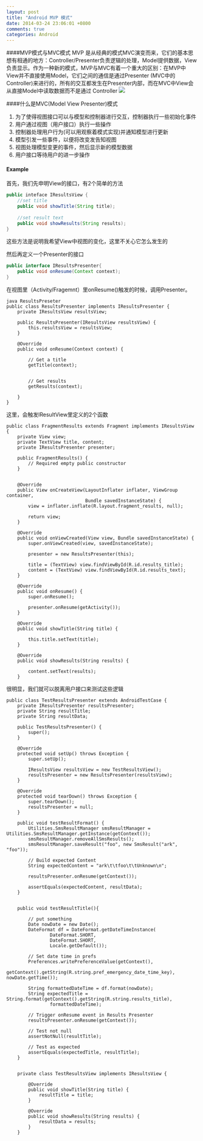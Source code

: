 ```yaml
---
layout: post
title: "Android MVP 模式"
date: 2014-03-24 23:06:01 +0800
comments: true
categories: Android
---
```

####MVP模式与MVC模式
MVP 是从经典的模式MVC演变而来，它们的基本思想有相通的地方：Controller/Presenter负责逻辑的处理，Model提供数据，View负责显示。作为一种新的模式，MVP与MVC有着一个重大的区别：在MVP中View并不直接使用Model，它们之间的通信是通过Presenter (MVC中的Controller)来进行的，所有的交互都发生在Presenter内部，而在MVC中View会从直接Model中读取数据而不是通过 Controller
![](http://img.hb.aicdn.com/c098e0b36a1be7bb989ca451e2f084d5758eb88b4e76-x3xslP_fw658)

####什么是MVC(Model View Presenter)模式
1. 为了使得视图接口可以与模型和控制器进行交互，控制器执行一些初始化事件
2. 用户通过视图（用户接口）执行一些操作
3. 控制器处理用户行为(可以用观察着模式实现)并通知模型进行更新
4. 模型引发一些事件，以便将改变发告知视图
5. 视图处理模型变更的事件，然后显示新的模型数据
6. 用户接口等待用户的进一步操作

#### Example
首先，我们先申明View的接口，有2个简单的方法

``` java viewInterface 
public inteface IResultsView {
	//set title
	public void showTitle(String title);
	
	//set result text
	public void showResults(String results);
}
```

这些方法是说明我希望View中视图的变化，这里不关心它怎么发生的

然后再定义一个Presenter的接口
``` java presenterInteface http://www.shaojie.name
public interface IResultsPresenter{
	public void onResume(Context context);
}
```
在视图里（Activity/Fragemnt）里onResume()触发的时候，调用Presenter。
```
java ResultsPreseter 
public class ResultsPresenter implements IResultsPresenter {
    private IResultsView resultsView;

    public ResultsPresenter(IResultsView resultsView) {
        this.resultsView = resultsView;
    }

    @Override
    public void onResume(Context context) {

        // Get a title
        getTitle(context);


        // Get results
        getResults(context);

    }
}
```
这里，会触发IResultView里定义的2个函数

```
public class FragmentResults extends Fragment implements IResultsView {
    private View view;
    private TextView title, content;
    private IResultsPresenter presenter;

    public FragmentResults() {
        // Required empty public constructor
    }


    @Override
    public View onCreateView(LayoutInflater inflater, ViewGroup container,
                             Bundle savedInstanceState) {
        view = inflater.inflate(R.layout.fragment_results, null);

        return view;
    }

    @Override
    public void onViewCreated(View view, Bundle savedInstanceState) {
        super.onViewCreated(view, savedInstanceState);

        presenter = new ResultsPresenter(this);

        title = (TextView) view.findViewById(R.id.results_title);
        content = (TextView) view.findViewById(R.id.results_text);
    }

    @Override
    public void onResume() {
        super.onResume();

        presenter.onResume(getActivity());
    }

    @Override
    public void showTitle(String title) {

        this.title.setText(title);
    }

    @Override
    public void showResults(String results) {

        content.setText(results);
    }
```

很明显，我们就可以脱离用户接口来测试这些逻辑
```
public class TestResultsPresenter extends AndroidTestCase {
    private IResultsPresenter resultsPresenter;
    private String resultTitle;
    private String resultData;

    public TestResultsPresenter() {
        super();
    }

    @Override
    protected void setUp() throws Exception {
        super.setUp();

        IResultsView resultsView = new TestResultsView();
        resultsPresenter = new ResultsPresenter(resultsView);
    }

    @Override
    protected void tearDown() throws Exception {
        super.tearDown();
        resultsPresenter = null;
    }

    public void testResultFormat() {
        Utilities.SmsResultManager smsResultManager = Utilities.SmsResultManager.getInstance(getContext());
        smsResultManager.removeAllSmsResults();
        smsResultManager.saveResult("foo", new SmsResult("ark", "foo"));

        // Build expected Content
        String expectedContent = "ark\t\tfoo\t\tUnknown\n";

        resultsPresenter.onResume(getContext());

        assertEquals(expectedContent, resultData);
    }


    public void testResultTitle(){

        // put something
        Date nowDate = new Date();
        DateFormat df = DateFormat.getDateTimeInstance(
                DateFormat.SHORT,
                DateFormat.SHORT,
                Locale.getDefault());

        // Set date time in prefs
        Preferences.writePreferenceValue(getContext(),
                getContext().getString(R.string.pref_emergency_date_time_key), nowDate.getTime());

        String formattedDateTime = df.format(nowDate);
        String expectedTitle = String.format(getContext().getString(R.string.results_title),
                formattedDateTime);

        // Trigger onResume event in Results Presenter
        resultsPresenter.onResume(getContext());

        // Test not null
        assertNotNull(resultTitle);

        // Test as expected
        assertEquals(expectedTitle, resultTitle);
    }


    private class TestResultsView implements IResultsView {

        @Override
        public void showTitle(String title) {
            resultTitle = title;
        }

        @Override
        public void showResults(String results) {
            resultData = results;
        }
    }

```


